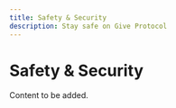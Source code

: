 ```yaml
---
title: Safety & Security
description: Stay safe on Give Protocol
---
```


# Safety & Security

Content to be added.
